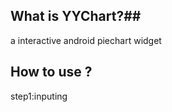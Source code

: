 ##  What is **YYChart**?##
 a interactive android piechart widget

##  How to use ? ##
step1:inputing
